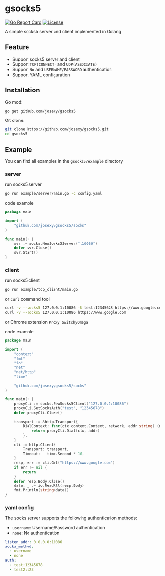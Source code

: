 # gsocks5

[![Go Report Card](https://goreportcard.com/badge/github.com/josexy/gsocks5)](https://goreportcard.com/report/github.com/josexy/gsocks5)
[![License](https://img.shields.io/github/license/josexy/gsocks5)](https://github.com/josexy/gsocks5/blob/main/LICENSE)

A simple socks5 server and client implemented in Golang

## Feature
- Support socks5 server and client
- Support `TCP(CONNECT)` and `UDP(ASSOCIATE)`
- Support `No` and `USERNAME/PASSWORD` authentication
- Support YAML configuration

## Installation
Go mod:
```bash
go get github.com/josexy/gsocks5
```

Git clone:
```bash
git clone https://github.com/josexy/gsocks5.git
cd gsocks5
```

## Example
You can find all examples in the `gsocks5/example` directory

### server
run socks5 server
```bash
go run example/server/main.go -c config.yaml
```

code example
```go
package main

import (
	"github.com/josexy/gsocks5/socks"
)

func main() {
	svr := socks.NewSocks5Server(":10086")
	defer svr.Close()
	svr.Start()
}
```
### client
run socks5 client
```bash
go run example/tcp_client/main.go
```

or `curl` command tool

```bash
curl -v --socks5 127.0.0.1:10086 -U test:12345678 https://www.google.com
curl -v --socks5 127.0.0.1:10086 https://www.google.com
```

or Chrome extension `Proxy SwitchyOmega`

code example
```go
package main

import (
	"context"
	"fmt"
	"io"
	"net"
	"net/http"
	"time"

	"github.com/josexy/gsocks5/socks"
)

func main() {
	proxyCli := socks.NewSocks5Client("127.0.0.1:10086")
	proxyCli.SetSocksAuth("test", "12345678")
	defer proxyCli.Close()

	transport := &http.Transport{
		DialContext: func(ctx context.Context, network, addr string) (net.Conn, error) {
			return proxyCli.Dial(ctx, addr)
		},
	}
	cli := http.Client{
		Transport: transport,
		Timeout:   time.Second * 10,
	}
	resp, err := cli.Get("https://www.google.com")
	if err != nil {
		return
	}
	defer resp.Body.Close()
	data, _ := io.ReadAll(resp.Body)
	fmt.Println(string(data))
}

```

### yaml config
The socks server supports the following authentication methods:

- `username`: Username/Password authentication
- `none`: No authentication

```yaml
listen_addr: 0.0.0.0:10086
socks_method:
  - username
  - none
auth:
  - test:12345678
  - test2:123
```